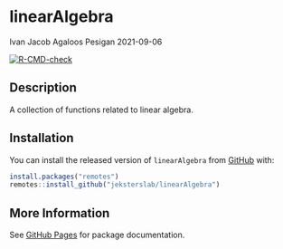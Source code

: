 linearAlgebra
================
Ivan Jacob Agaloos Pesigan
2021-09-06

<!-- README.md is generated from README.Rmd. Please edit that file -->
<!-- badges: start -->

[![R-CMD-check](https://github.com/jeksterslab/linearAlgebra/workflows/R-CMD-check/badge.svg)](https://github.com/jeksterslab/linearAlgebra/actions)
<!-- badges: end -->

## Description

A collection of functions related to linear algebra.

## Installation

You can install the released version of `linearAlgebra` from
[GitHub](https://github.com/jeksterslab/linearAlgebra) with:

``` r
install.packages("remotes")
remotes::install_github("jeksterslab/linearAlgebra")
```

## More Information

See [GitHub
Pages](https://jeksterslab.github.io/linearAlgebra/index.html) for
package documentation.
